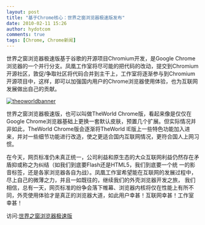 ```yaml
---
layout: post
title: "基于Chrome核心：世界之窗浏览器极速版发布"
date: 2010-02-11 15:26
author: hydotcom
comments: true
tags: [Chrome, Chrome新闻]
---
```

世界之窗浏览器极速版基于谷歌的开源项目Chromium开发，是Google Chrome浏览器的一个并行分支。凤凰工作室将尽可能的把代码的改动，提交到Chromium开源社区，敦促/争取社区将代码合并到主干上，工作室将逐渐参与到Chromium开源项目中，这样，即可以加强国内用户的Chrome浏览器使用体验，也为互联网发展做出自己的贡献。

<a href="http://img.chromi.org/2010/02/theoworldbanner.jpg">![](http://img.chromi.org/2010/02/theoworldbanner.jpg "theoworldbanner")</a>

世界之窗浏览器极速版，也可以叫做TheWorld Chrome版，看起来像是仅仅在Google Chrome浏览器基础上更换一套默认皮肤，预置几个扩展。但实际情况并非如此，TheWorld Chrome版会逐渐将TheWorld IE版上一些特色功能加入进来，并对一些细节功能进行改造，使之更适合国内互联网情况，更符合国人上网习惯。<!--more-->

在今天，网页标准仍未真正统一，公司利益和原生态的大众互联网利益仍然存在矛盾抑或称之为纠结（如我们到底要Flash还是HTML5，我们到底要一个统 一的影音标签，还是各家浏览器各自为战）。凤凰工作室希望能在互联网的发展过程中，尽上自己的微薄之力，并且一如既往的，继续我们的外壳浏览器开发之旅， 我们相信，总有一天，网页标准的纷争会落下帷幕、浏览器内核将仅在性能上有所不同，外壳使用体验才是真正的浏览器大道，如此用户幸甚！互联网幸甚！工作室 幸甚！

访问:[世界之窗浏览器极速版](http://chrome.theworld.cn/)
